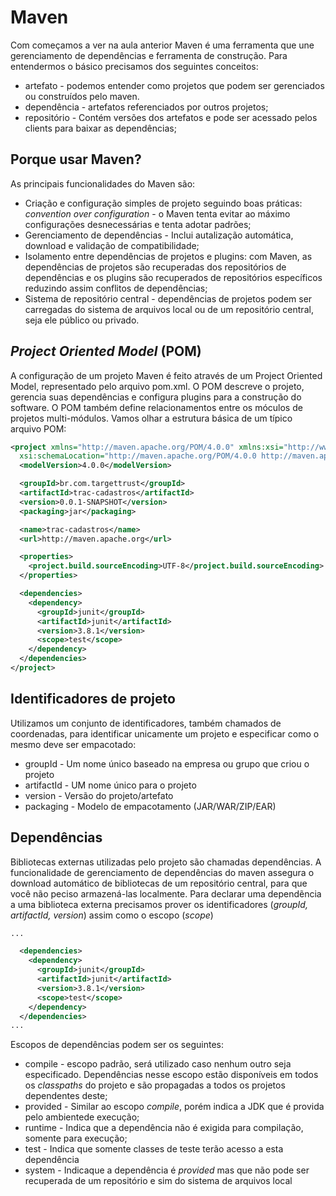# Maven

Com começamos a ver na aula anterior Maven é uma ferramenta que une gerenciamento de dependências e ferramenta de construção. Para entendermos o básico precisamos dos seguintes conceitos:
* artefato - podemos entender como projetos que podem ser gerenciados ou construídos pelo maven. 
* dependência - artefatos referenciados por outros projetos;
* repositório - Contém versões dos artefatos e pode ser acessado pelos clients para baixar as dependências;
 
## Porque usar Maven?
As principais funcionalidades do Maven são: 
* Criação e configuração simples de projeto seguindo boas práticas: *convention over configuration* - o Maven tenta evitar ao máximo configurações desnecessárias e tenta adotar padrões;
* Gerenciamento de dependências - Inclui autalização automática, download e validação de compatibilidade;
* Isolamento entre dependências de projetos e plugins: com Maven, as dependências de projetos são recuperadas dos repositórios de dependências e os plugins são recuperados de repositórios específicos reduzindo assim conflitos de dependências;
* Sistema de repositório central - dependências de projetos podem ser carregadas do sistema de arquivos local ou de um repositório central, seja ele público ou privado.
 
## *Project Oriented Model* (POM)
A configuração de um projeto Maven é feito através de um Project Oriented Model, representado pelo arquivo pom.xml. O POM descreve o projeto, gerencia suas dependências e configura plugins para a construção do software. 
O POM também define relacionamentos entre os móculos de projetos multi-módulos. Vamos olhar a estrutura básica de um típico arquivo POM:

```xml
<project xmlns="http://maven.apache.org/POM/4.0.0" xmlns:xsi="http://www.w3.org/2001/XMLSchema-instance"
  xsi:schemaLocation="http://maven.apache.org/POM/4.0.0 http://maven.apache.org/xsd/maven-4.0.0.xsd">
  <modelVersion>4.0.0</modelVersion>

  <groupId>br.com.targettrust</groupId>
  <artifactId>trac-cadastros</artifactId>
  <version>0.0.1-SNAPSHOT</version>
  <packaging>jar</packaging>

  <name>trac-cadastros</name>
  <url>http://maven.apache.org</url>

  <properties>
    <project.build.sourceEncoding>UTF-8</project.build.sourceEncoding>
  </properties>

  <dependencies>
    <dependency>
      <groupId>junit</groupId>
      <artifactId>junit</artifactId>
      <version>3.8.1</version>
      <scope>test</scope>
    </dependency>
  </dependencies>
</project>
```
## Identificadores de projeto
Utilizamos um conjunto de identificadores, também chamados de coordenadas, para identificar unicamente um projeto e especificar como o mesmo deve ser empacotado:
* groupId - Um nome único baseado na empresa ou grupo que criou o projeto
* artifactId - UM nome único para o projeto
* version - Versão do projeto/artefato
* packaging - Modelo de empacotamento (JAR/WAR/ZIP/EAR)

## Dependências
Bibliotecas externas utilizadas pelo projeto são chamadas dependências. A funcionalidade de gerenciamento de dependências do maven assegura o download automático de bibliotecas de um repositório central, para que você não peciso armazená-las localmente. 
Para declarar uma dependẽncia a uma biblioteca externa precisamos prover os identificadores (*groupId, artifactId, version*) assim como o escopo (*scope*)
```xml
...

  <dependencies>
    <dependency>
      <groupId>junit</groupId>
      <artifactId>junit</artifactId>
      <version>3.8.1</version>
      <scope>test</scope>
    </dependency>
  </dependencies>
...
```
Escopos de dependências podem ser os seguintes:
* compile - escopo padrão, será utilizado caso nenhum outro seja especificado. Dependências nesse escopo estão disponíveis em todos os *classpaths* do projeto e são propagadas a todos os projetos dependentes deste;
* provided - Similar ao escopo *compile*, porém indica a JDK que é provida pelo ambientede execução;
* runtime - Indica que a dependência não é exigida para compilação, somente para execução;
* test - Indica que somente classes de teste terão acesso a esta dependência
* system - Indicaque a dependência é *provided* mas que não pode ser recuperada de um repositório e sim do sistema de arquivos local